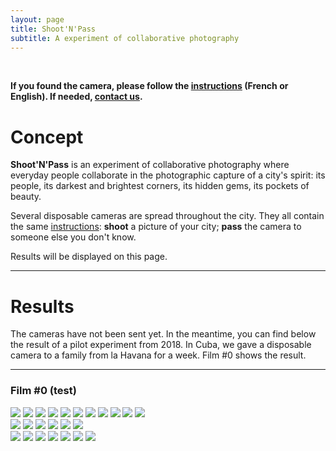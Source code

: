 ```yaml
---
layout: page
title: Shoot'N'Pass
subtitle: A experiment of collaborative photography
---
```


<br>

**If you found the camera, please follow the [instructions](/instructions.md) (French or English). If needed, [contact us](/contact.md).**


# Concept

**Shoot'N'Pass** is an experiment of collaborative photography where everyday people collaborate in the photographic capture of a city's spirit: its people, its darkest and brightest corners, its hidden gems, its pockets of beauty.

Several disposable cameras are spread throughout the city. They all contain the same [instructions](/instructions.md): **shoot** a picture of your city; **pass** the camera to someone else you don't know.

Results will be displayed on this page.

---
# Results

The cameras have not been sent yet. In the meantime, you can find below the result of a pilot experiment from 2018.
In Cuba, we gave a disposable camera to a family from la Havana for a week. Film #0 shows the result.

---
### Film #0 (test)

<div class="row">
  <div class="column">
    <a href="/images/photo/film1/000002.JPG"><img src="/images/photo/film1/000002.JPG"></a>
    <a href="/images/photo/film1/000007.JPG"><img src="/images/photo/film1/000007.JPG"></a>
    <a href="/images/photo/film1/000008.JPG"><img src="/images/photo/film1/000008.JPG"></a>
    <a href="/images/photo/film1/000009.JPG"><img src="/images/photo/film1/000009.JPG"></a>
    <a href="/images/photo/film1/000010.JPG"><img src="/images/photo/film1/000010.JPG"></a>
    <a href="/images/photo/film1/000011.JPG"><img src="/images/photo/film1/000011.JPG"></a>
    <a href="/images/photo/film1/000012.JPG"><img src="/images/photo/film1/000012.JPG"></a>
    <a href="/images/photo/film1/000013.JPG"><img src="/images/photo/film1/000013.JPG"></a>
    <a href="/images/photo/film1/000014.JPG"><img src="/images/photo/film1/000014.JPG"></a>
    <a href="/images/photo/film1/000015.JPG"><img src="/images/photo/film1/000015.JPG"></a>
    <a href="/images/photo/film1/000016.JPG"><img src="/images/photo/film1/000016.JPG"></a>
  </div>
  <div class="column">
    <a href="/images/photo/film1/000017.JPG"><img src="/images/photo/film1/000017.JPG"></a>
    <a href="/images/photo/film1/000018.JPG"><img src="/images/photo/film1/000018.JPG"></a>
    <a href="/images/photo/film1/000019.JPG"><img src="/images/photo/film1/000019.JPG"></a>
    <a href="/images/photo/film1/000020.JPG"><img src="/images/photo/film1/000020.JPG"></a>
    <a href="/images/photo/film1/000021.JPG"><img src="/images/photo/film1/000021.JPG"></a>
    <a href="/images/photo/film1/000022.JPG"><img src="/images/photo/film1/000022.JPG"></a>
  </div>
  <div class="column">
    <a href="/images/photo/film1/000023.JPG"><img src="/images/photo/film1/000023.JPG"></a>
    <a href="/images/photo/film1/000024.JPG"><img src="/images/photo/film1/000024.JPG"></a>
    <a href="/images/photo/film1/000025.JPG"><img src="/images/photo/film1/000025.JPG"></a>
    <a href="/images/photo/film1/000026.JPG"><img src="/images/photo/film1/000026.JPG"></a>
    <a href="/images/photo/film1/000027.JPG"><img src="/images/photo/film1/000027.JPG"></a>
    <a href="/images/photo/film1/000028.JPG"><img src="/images/photo/film1/000028.JPG"></a>
    <a href="/images/photo/film1/000029.JPG"><img src="/images/photo/film1/000029.JPG"></a>
  </div>
</div>